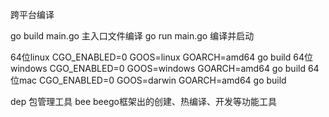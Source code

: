 跨平台编译

go build main.go 主入口文件编译
go run main.go 编译并启动

64位linux    CGO_ENABLED=0 GOOS=linux GOARCH=amd64 go build
64位windows  CGO_ENABLED=0 GOOS=windows GOARCH=amd64 go build
64位mac  CGO_ENABLED=0 GOOS=darwin GOARCH=amd64 go build

dep 包管理工具
bee beego框架出的创建、热编译、开发等功能工具